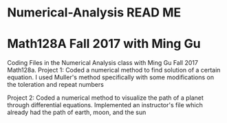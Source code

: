 # Numerical-Analysis READ ME
# Math128A Fall 2017 with Ming Gu
Coding Files in the Numerical Analysis class with Ming Gu Fall 2017 Math128a.
Project 1: Coded a numerical method to find solution of a certain equation. I used Muller's method specifically with some modifications on the toleration and repeat numbers

Project 2: Coded a numerical method to visualize the path of a planet through differential equations. Implemented an instructor's file which already had the path of earth, moon, and the sun
